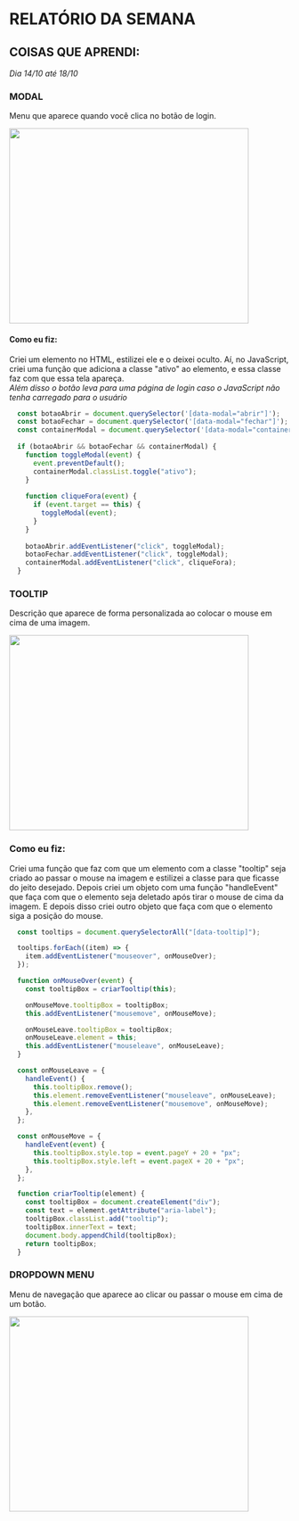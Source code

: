 # RELATÓRIO DA SEMANA

## COISAS QUE APRENDI:
*Dia 14/10 até 18/10*

### MODAL
Menu que aparece quando você clica no botão de login.  
   
<img src="https://github.com/user-attachments/assets/3791cf3c-46e5-4eef-ae22-882b88cfc63e" width=430px height=350px>

#### Como eu fiz:
Criei um elemento no HTML, estilizei ele e o deixei oculto. Aí, no JavaScript, criei uma função que adiciona a classe "ativo" ao elemento, e essa classe faz com que essa tela apareça.  
*Além disso o botão leva para uma página de login caso o JavaScript não tenha carregado para o usuário*

  ```js
    const botaoAbrir = document.querySelector('[data-modal="abrir"]');
    const botaoFechar = document.querySelector('[data-modal="fechar"]');
    const containerModal = document.querySelector('[data-modal="container"]');
    
    if (botaoAbrir && botaoFechar && containerModal) {
      function toggleModal(event) {
        event.preventDefault();
        containerModal.classList.toggle("ativo");
      }
    
      function cliqueFora(event) {
        if (event.target == this) {
          toggleModal(event);
        }
      }
    
      botaoAbrir.addEventListener("click", toggleModal);
      botaoFechar.addEventListener("click", toggleModal);
      containerModal.addEventListener("click", cliqueFora);
    }
  ```

### TOOLTIP
Descrição que aparece de forma personalizada ao colocar o mouse em cima de uma imagem.  
   
<img src="https://github.com/user-attachments/assets/d77d39ab-bc00-40f0-b0c4-3c71b98a7418" width=430px height=350px>

### Como eu fiz:
Criei uma função que faz com que um elemento com a classe "tooltip" seja criado ao passar o mouse na imagem e estilizei a classe para que ficasse do jeito desejado. Depois criei um objeto com uma função "handleEvent" que faça com que o elemento seja deletado após tirar o mouse de cima da imagem. E depois disso criei outro objeto que faça com que o elemento siga a posição do mouse.

  ```js
    const tooltips = document.querySelectorAll("[data-tooltip]");

    tooltips.forEach((item) => {
      item.addEventListener("mouseover", onMouseOver);
    });
  
    function onMouseOver(event) {
      const tooltipBox = criarTooltip(this);
  
      onMouseMove.tooltipBox = tooltipBox;
      this.addEventListener("mousemove", onMouseMove);
  
      onMouseLeave.tooltipBox = tooltipBox;
      onMouseLeave.element = this;
      this.addEventListener("mouseleave", onMouseLeave);
    }
  
    const onMouseLeave = {
      handleEvent() {
        this.tooltipBox.remove();
        this.element.removeEventListener("mouseleave", onMouseLeave);
        this.element.removeEventListener("mousemove", onMouseMove);
      },
    };
  
    const onMouseMove = {
      handleEvent(event) {
        this.tooltipBox.style.top = event.pageY + 20 + "px";
        this.tooltipBox.style.left = event.pageX + 20 + "px";
      },
    };
  
    function criarTooltip(element) {
      const tooltipBox = document.createElement("div");
      const text = element.getAttribute("aria-label");
      tooltipBox.classList.add("tooltip");
      tooltipBox.innerText = text;
      document.body.appendChild(tooltipBox);
      return tooltipBox;
    }
  ```

### DROPDOWN MENU
Menu de navegação que aparece ao clicar ou passar o mouse em cima de um botão.  
   
<img src="https://github.com/user-attachments/assets/6e66445d-2e73-429b-a48a-ae7509f6eb6f" width=430px height=350px>
